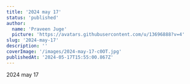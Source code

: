 ```yaml
---
title: '2024 may 17'
status: 'published'
author:
  name: 'Praveen Juge'
  picture: 'https://avatars.githubusercontent.com/u/13696888?v=4'
slug: '2024-may-17'
description: ''
coverImage: '/images/2024-may-17-c0OT.jpg'
publishedAt: '2024-05-17T15:55:00.867Z'
---
```


2024 may 17